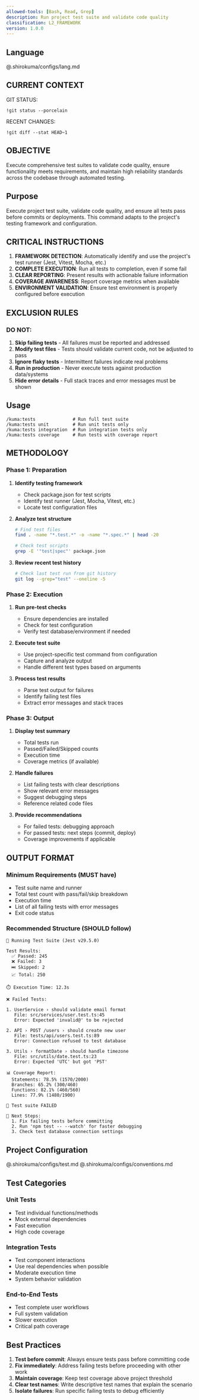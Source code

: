```yaml
---
allowed-tools: [Bash, Read, Grep]
description: Run project test suite and validate code quality
classification: L2_FRAMEWORK
version: 1.0.0
---
```


## Language
@.shirokuma/configs/lang.md

## CURRENT CONTEXT

GIT STATUS:
```
!git status --porcelain
```

RECENT CHANGES:
```
!git diff --stat HEAD~1
```

## OBJECTIVE

Execute comprehensive test suites to validate code quality, ensure functionality meets requirements, and maintain high reliability standards across the codebase through automated testing.

## Purpose
Execute project test suite, validate code quality, and ensure all tests pass before commits or deployments. This command adapts to the project's testing framework and configuration.

## CRITICAL INSTRUCTIONS

1. **FRAMEWORK DETECTION**: Automatically identify and use the project's test runner (Jest, Vitest, Mocha, etc.)
2. **COMPLETE EXECUTION**: Run all tests to completion, even if some fail
3. **CLEAR REPORTING**: Present results with actionable failure information
4. **COVERAGE AWARENESS**: Report coverage metrics when available
5. **ENVIRONMENT VALIDATION**: Ensure test environment is properly configured before execution

## EXCLUSION RULES

### DO NOT:
1. **Skip failing tests** - All failures must be reported and addressed
2. **Modify test files** - Tests should validate current code, not be adjusted to pass
3. **Ignore flaky tests** - Intermittent failures indicate real problems
4. **Run in production** - Never execute tests against production data/systems
5. **Hide error details** - Full stack traces and error messages must be shown

## Usage
```
/kuma:tests              # Run full test suite
/kuma:tests unit         # Run unit tests only
/kuma:tests integration  # Run integration tests only
/kuma:tests coverage     # Run tests with coverage report
```

## METHODOLOGY

### Phase 1: Preparation

1. **Identify testing framework**
   - Check package.json for test scripts
   - Identify test runner (Jest, Mocha, Vitest, etc.)
   - Locate test configuration files

2. **Analyze test structure**
   ```bash
   # Find test files
   find . -name "*.test.*" -o -name "*.spec.*" | head -20
   
   # Check test scripts
   grep -E '"test|spec"' package.json
   ```

3. **Review recent test history**
   ```bash
   # Check last test run from git history
   git log --grep="test" --oneline -5
   ```

### Phase 2: Execution

1. **Run pre-test checks**
   - Ensure dependencies are installed
   - Check for test configuration
   - Verify test database/environment if needed

2. **Execute test suite**
   - Use project-specific test command from configuration
   - Capture and analyze output
   - Handle different test types based on arguments

3. **Process test results**
   - Parse test output for failures
   - Identify failing test files
   - Extract error messages and stack traces

### Phase 3: Output

1. **Display test summary**
   - Total tests run
   - Passed/Failed/Skipped counts
   - Execution time
   - Coverage metrics (if available)

2. **Handle failures**
   - List failing tests with clear descriptions
   - Show relevant error messages
   - Suggest debugging steps
   - Reference related code files

3. **Provide recommendations**
   - For failed tests: debugging approach
   - For passed tests: next steps (commit, deploy)
   - Coverage improvements if applicable

## OUTPUT FORMAT

### Minimum Requirements (MUST have)
- Test suite name and runner
- Total test count with pass/fail/skip breakdown
- Execution time
- List of all failing tests with error messages
- Exit code status

### Recommended Structure (SHOULD follow)
```
🧪 Running Test Suite (Jest v29.5.0)

Test Results:
  ✅ Passed: 245
  ❌ Failed: 3
  ⏭️ Skipped: 2
  📈 Total: 250

⏱️ Execution Time: 12.3s

❌ Failed Tests:

1. UserService › should validate email format
   File: src/services/user.test.ts:45
   Error: Expected 'invalid@' to be rejected
   
2. API › POST /users › should create new user
   File: tests/api/users.test.ts:89
   Error: Connection refused to test database
   
3. Utils › formatDate › should handle timezone
   File: src/utils/date.test.ts:23
   Error: Expected 'UTC' but got 'PST'

📊 Coverage Report:
  Statements: 78.5% (1570/2000)
  Branches: 65.2% (300/460)
  Functions: 82.1% (460/560)
  Lines: 77.9% (1480/1900)

🔴 Test suite FAILED

📝 Next Steps:
  1. Fix failing tests before committing
  2. Run 'npm test -- --watch' for faster debugging
  3. Check test database connection settings
```

## Project Configuration
@.shirokuma/configs/test.md
@.shirokuma/configs/conventions.md

## Test Categories

### Unit Tests
- Test individual functions/methods
- Mock external dependencies
- Fast execution
- High code coverage

### Integration Tests
- Test component interactions
- Use real dependencies when possible
- Moderate execution time
- System behavior validation

### End-to-End Tests
- Test complete user workflows
- Full system validation
- Slower execution
- Critical path coverage

## Best Practices

1. **Test before commit**: Always ensure tests pass before committing code
2. **Fix immediately**: Address failing tests before proceeding with other work
3. **Maintain coverage**: Keep test coverage above project threshold
4. **Clear test names**: Write descriptive test names that explain the scenario
5. **Isolate failures**: Run specific failing tests to debug efficiently